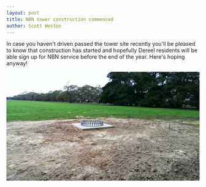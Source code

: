 ```yaml
---
layout: post
title: NBN tower construction commenced
author: Scott Weston
---
```


In case you haven't driven passed the tower site recently you'll be pleased to
know that construction has started and hopefully Dereel residents will be able
sign up for NBN service before the end of the year. Here's hoping anyway!

![Dereel NBN tower foundations](/images/IMAG0176.jpg)
